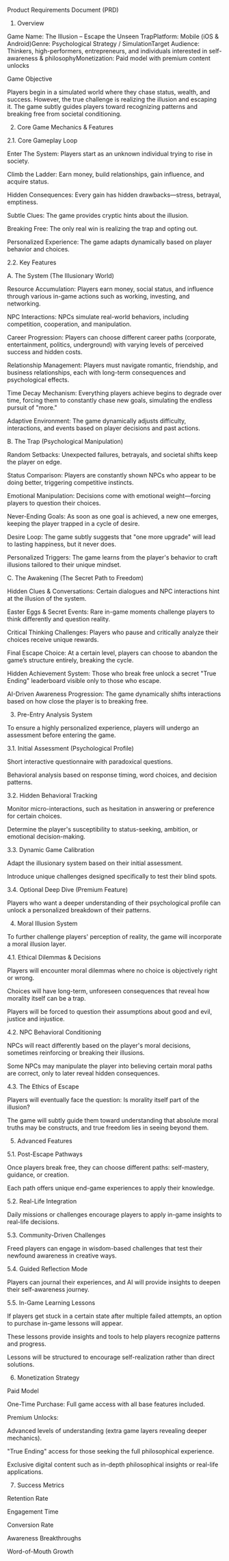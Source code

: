 Product Requirements Document (PRD)

1. Overview

Game Name: The Illusion – Escape the Unseen TrapPlatform: Mobile (iOS & Android)Genre: Psychological Strategy / SimulationTarget Audience: Thinkers, high-performers, entrepreneurs, and individuals interested in self-awareness & philosophyMonetization: Paid model with premium content unlocks

Game Objective

Players begin in a simulated world where they chase status, wealth, and success. However, the true challenge is realizing the illusion and escaping it. The game subtly guides players toward recognizing patterns and breaking free from societal conditioning.

2. Core Game Mechanics & Features

2.1. Core Gameplay Loop

Enter The System: Players start as an unknown individual trying to rise in society.

Climb the Ladder: Earn money, build relationships, gain influence, and acquire status.

Hidden Consequences: Every gain has hidden drawbacks—stress, betrayal, emptiness.

Subtle Clues: The game provides cryptic hints about the illusion.

Breaking Free: The only real win is realizing the trap and opting out.

Personalized Experience: The game adapts dynamically based on player behavior and choices.

2.2. Key Features

A. The System (The Illusionary World)

Resource Accumulation: Players earn money, social status, and influence through various in-game actions such as working, investing, and networking.

NPC Interactions: NPCs simulate real-world behaviors, including competition, cooperation, and manipulation.

Career Progression: Players can choose different career paths (corporate, entertainment, politics, underground) with varying levels of perceived success and hidden costs.

Relationship Management: Players must navigate romantic, friendship, and business relationships, each with long-term consequences and psychological effects.

Time Decay Mechanism: Everything players achieve begins to degrade over time, forcing them to constantly chase new goals, simulating the endless pursuit of "more."

Adaptive Environment: The game dynamically adjusts difficulty, interactions, and events based on player decisions and past actions.

B. The Trap (Psychological Manipulation)

Random Setbacks: Unexpected failures, betrayals, and societal shifts keep the player on edge.

Status Comparison: Players are constantly shown NPCs who appear to be doing better, triggering competitive instincts.

Emotional Manipulation: Decisions come with emotional weight—forcing players to question their choices.

Never-Ending Goals: As soon as one goal is achieved, a new one emerges, keeping the player trapped in a cycle of desire.

Desire Loop: The game subtly suggests that "one more upgrade" will lead to lasting happiness, but it never does.

Personalized Triggers: The game learns from the player's behavior to craft illusions tailored to their unique mindset.

C. The Awakening (The Secret Path to Freedom)

Hidden Clues & Conversations: Certain dialogues and NPC interactions hint at the illusion of the system.

Easter Eggs & Secret Events: Rare in-game moments challenge players to think differently and question reality.

Critical Thinking Challenges: Players who pause and critically analyze their choices receive unique rewards.

Final Escape Choice: At a certain level, players can choose to abandon the game’s structure entirely, breaking the cycle.

Hidden Achievement System: Those who break free unlock a secret "True Ending" leaderboard visible only to those who escape.

AI-Driven Awareness Progression: The game dynamically shifts interactions based on how close the player is to breaking free.

3. Pre-Entry Analysis System

To ensure a highly personalized experience, players will undergo an assessment before entering the game.

3.1. Initial Assessment (Psychological Profile)

Short interactive questionnaire with paradoxical questions.

Behavioral analysis based on response timing, word choices, and decision patterns.

3.2. Hidden Behavioral Tracking

Monitor micro-interactions, such as hesitation in answering or preference for certain choices.

Determine the player's susceptibility to status-seeking, ambition, or emotional decision-making.

3.3. Dynamic Game Calibration

Adapt the illusionary system based on their initial assessment.

Introduce unique challenges designed specifically to test their blind spots.

3.4. Optional Deep Dive (Premium Feature)

Players who want a deeper understanding of their psychological profile can unlock a personalized breakdown of their patterns.

4. Moral Illusion System

To further challenge players' perception of reality, the game will incorporate a moral illusion layer.

4.1. Ethical Dilemmas & Decisions

Players will encounter moral dilemmas where no choice is objectively right or wrong.

Choices will have long-term, unforeseen consequences that reveal how morality itself can be a trap.

Players will be forced to question their assumptions about good and evil, justice and injustice.

4.2. NPC Behavioral Conditioning

NPCs will react differently based on the player's moral decisions, sometimes reinforcing or breaking their illusions.

Some NPCs may manipulate the player into believing certain moral paths are correct, only to later reveal hidden consequences.

4.3. The Ethics of Escape

Players will eventually face the question: Is morality itself part of the illusion?

The game will subtly guide them toward understanding that absolute moral truths may be constructs, and true freedom lies in seeing beyond them.

5. Advanced Features

5.1. Post-Escape Pathways

Once players break free, they can choose different paths: self-mastery, guidance, or creation.

Each path offers unique end-game experiences to apply their knowledge.

5.2. Real-Life Integration

Daily missions or challenges encourage players to apply in-game insights to real-life decisions.

5.3. Community-Driven Challenges

Freed players can engage in wisdom-based challenges that test their newfound awareness in creative ways.

5.4. Guided Reflection Mode

Players can journal their experiences, and AI will provide insights to deepen their self-awareness journey.

5.5. In-Game Learning Lessons

If players get stuck in a certain state after multiple failed attempts, an option to purchase in-game lessons will appear.

These lessons provide insights and tools to help players recognize patterns and progress.

Lessons will be structured to encourage self-realization rather than direct solutions.

6. Monetization Strategy

Paid Model

One-Time Purchase: Full game access with all base features included.

Premium Unlocks:

Advanced levels of understanding (extra game layers revealing deeper mechanics).

"True Ending" access for those seeking the full philosophical experience.

Exclusive digital content such as in-depth philosophical insights or real-life applications.

7. Success Metrics

Retention Rate

Engagement Time

Conversion Rate

Awareness Breakthroughs

Word-of-Mouth Growth
